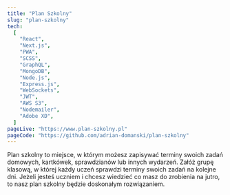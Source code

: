 ```yaml
---
title: "Plan Szkolny"
slug: "plan-szkolny"
tech:
  [
    "React",
    "Next.js",
    "PWA",
    "SCSS",
    "GraphQL",
    "MongoDB",
    "Node.js",
    "Express.js",
    "WebSockets",
    "JWT",
    "AWS S3",
    "Nodemailer",
    "Adobe XD",
  ]
pageLive: "https://www.plan-szkolny.pl"
pageCode: "https://github.com/adrian-domanski/plan-szkolny"
---
```


Plan szkolny to miejsce, w którym możesz zapisywać terminy swoich zadań domowych, kartkówek, sprawdzianów lub innych wydarzeń. Załóż grupę klasową, w której każdy uczeń sprawdzi terminy swoich zadań na kolejne dni. Jeżeli jesteś uczniem i chcesz wiedzieć co masz do zrobienia na jutro, to nasz plan szkolny będzie doskonałym rozwiązaniem.
